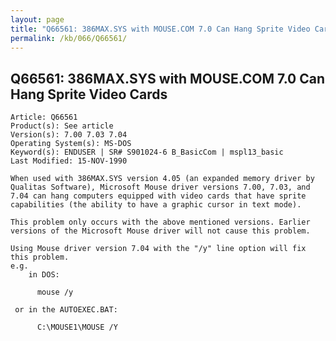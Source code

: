 ```yaml
---
layout: page
title: "Q66561: 386MAX.SYS with MOUSE.COM 7.0 Can Hang Sprite Video Cards"
permalink: /kb/066/Q66561/
---
```


## Q66561: 386MAX.SYS with MOUSE.COM 7.0 Can Hang Sprite Video Cards

	Article: Q66561
	Product(s): See article
	Version(s): 7.00 7.03 7.04
	Operating System(s): MS-DOS
	Keyword(s): ENDUSER | SR# S901024-6 B_BasicCom | mspl13_basic
	Last Modified: 15-NOV-1990
	
	When used with 386MAX.SYS version 4.05 (an expanded memory driver by
	Qualitas Software), Microsoft Mouse driver versions 7.00, 7.03, and
	7.04 can hang computers equipped with video cards that have sprite
	capabilities (the ability to have a graphic cursor in text mode).
	
	This problem only occurs with the above mentioned versions. Earlier
	versions of the Microsoft Mouse driver will not cause this problem.
	
	Using Mouse driver version 7.04 with the "/y" line option will fix
	this problem.
	e.g.
	    in DOS:
	
	      mouse /y
	
	 or in the AUTOEXEC.BAT:
	
	      C:\MOUSE1\MOUSE /Y
